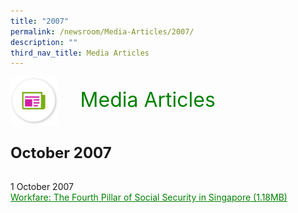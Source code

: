 ```yaml
---
title: "2007"
permalink: /newsroom/Media-Articles/2007/
description: ""
third_nav_title: Media Articles
---
```

<html>
<img align="left" src="/images/icons/ico_media_articles.png" class="PressReleaseIcon"><br><font align="center" color="green" size="+3">&nbsp;&nbsp;&nbsp;&nbsp;Media Articles</font>
<br><br><br><br>
<font size="+2"><b>October 2007</b></font><br><br>

1 October 2007<br>
<a class="hyperlink" href="https://www.workfare.gov.sg/files/pdf-media-articles/2007/Workfare%20The%20Fourth%20Pillar%20of%20Social%20Security%20in%20Singapore.pdf">Workfare: The Fourth Pillar of Social Security in Singapore (1.18MB)</a>

<style>
img.PressReleaseIcon {
  height: 15%;
  width: 15%;
}
a.hyperlink {
    color:green;
  }
a.hyperlink:hover {
    color:MediumVioletRed;
}
</style>
</html>